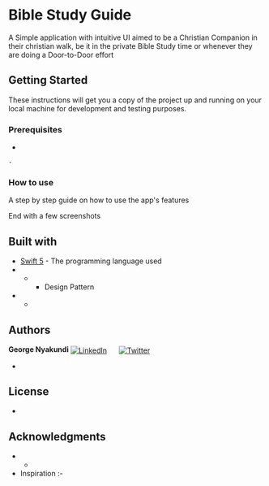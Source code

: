 # Bible Study Guide

A Simple application with intuitive UI aimed to be a Christian Companion in their christian walk, be it in the private Bible Study time or whenever they are doing a Door-to-Door effort

## Getting Started

These instructions will get you a copy of the project up and running on your local machine for development and testing purposes.

### Prerequisites

-

```
-
```

### How to use

A step by step guide on how to use the app's features

End with a few screenshots

## Built with

* [Swift 5](https://developer.apple.com/swift/) - The programming language used
* - - Design Pattern
* -

## Authors

**George Nyakundi** 
[<img align="center" alt="LinkedIn" src="https://img.shields.io/badge/linkedin-%230077B5.svg?&style=for-the-badge&logo=linkedin&logoColor=white" />](https://www.linkedin.com/in/georgenyakundi/)&nbsp;&nbsp;&nbsp;&nbsp;&nbsp;
[<img align="center" alt="Twitter" src="https://img.shields.io/badge/twitter-%231DA1F2.svg?&style=for-the-badge&logo=twitter&logoColor=white" />](https://twitter.com/agani_dev)

-

## License
- 

## Acknowledgments

* -
* Inspiration :-


